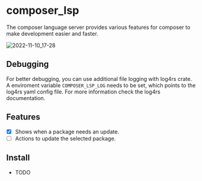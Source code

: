 # composer_lsp

The composer language server provides various features for composer to make development easier and faster.

![2022-11-10_17-28](https://user-images.githubusercontent.com/35064680/201152124-de141c8f-4446-478e-865c-0a08b79c4bd2.png)

## Debugging

For better debugging, you can use additional file logging with log4rs crate. A enviroment variable `COMPOSER_LSP_LOG` needs to be set, which points to the log4rs yaml config file. For more information check the log4rs documentation.

## Features

- [X] Shows when a package needs an update.
- [ ] Actions to update the selected package.

## Install
- TODO

